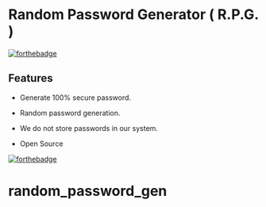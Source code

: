 # Random Password Generator ( R.P.G. )
[![forthebadge](https://forthebadge.com/images/badges/made-with-python.svg)](#)

## Features

* Generate 100% secure password.

* Random password generation.

* We do not store passwords in our system.

* Open Source


[![forthebadge](https://forthebadge.com/images/badges/built-with-love.svg)](#)
# random_password_gen
